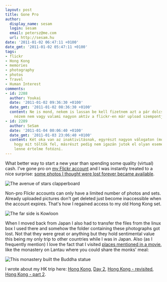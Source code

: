 ```yaml
---
layout: post
title: Gone Pro
author:
  display_name: sesam
  login: sesam
  email: petersz@me.com
  url: http://sesam.hu
date: '2011-01-02 06:47:11 +0100'
date_gmt: '2011-01-02 05:47:11 +0100'
tags:
- flickr
- Hong Kong
- memories
- photography
- photos
- Travel
- Human Interest
comments:
- id: 2288
  author: Youkai
  date: '2011-01-02 09:36:30 +0100'
  date_gmt: '2011-01-02 08:36:30 +0100'
  content: Ne is mond, nekem is lassan be kell fizetnem azt a pár dolcsit , bár ahogy
    nézem nem vagy valami nagyon aktív a flickr-en már upload szempontjából.
- id: 2289
  author: SeSam
  date: '2011-01-04 00:06:40 +0100'
  date_gmt: '2011-01-03 23:06:40 +0100'
  content: Két oka van az inaktivitásnak, egyrészt nagyon válogaton (mostanában),
    hogy mit töltök fel, másrészt pedig nem igazán jutok el olyan eseményre, ahol
    lenne értelme fotózni.
---
```


What better way to start a new year than spending some quality (virtual) cash. I've gone pro on [my Flickr account](http://www.flickr.com/photos/sesamsys) and I was instantly treated to a nice surprise: [some photos I thought were lost forever became available](http://www.flickr.com/photos/sesamsys).

![The avenue of stars clapperboard](http://farm3.static.flickr.com/2181/2427345938_fdd1ce5ba0.jpg)

Non-pro Flickr accounts can only have a limited number of photos and sets. Already uploaded pictures don't get deleted just become inaccessible when the account expires. That's how I regained access to my old Hong Kong set.

![The far side is Kowloon](http://farm3.static.flickr.com/2165/2426533615_0513371cfb.jpg)

When I moved back from Japan I also had to transfer the files from the linux box I used there and somehow the folder containing these photographs got lost. Not that they were great or anything but they hold sentimental value this being my only trip to other countries while I was in Japan. Also (as I frequently mention) I love the fact that I visited [places mentioned in a movie](http://sesam.hu/2009/04/12/if-i-had-my-way), like the monastery on Lantau where you could share the monks' meal:

![This monastery built the Buddha statue](http://farm4.static.flickr.com/3023/2426534387_27ea73e85e.jpg)

I wrote about my HK trip here: [Hong Kong](http://sesam.hu/2005/12/16/hong-kong), [Day 2](http://sesam.hu/2005/12/17/day-2), [Hong Kong - revisited](http://sesam.hu/2006/01/25/hong-kong-revisited), [Hong Kong - part 2](http://sesam.hu/2006/02/02/hong-kong-part-2).
